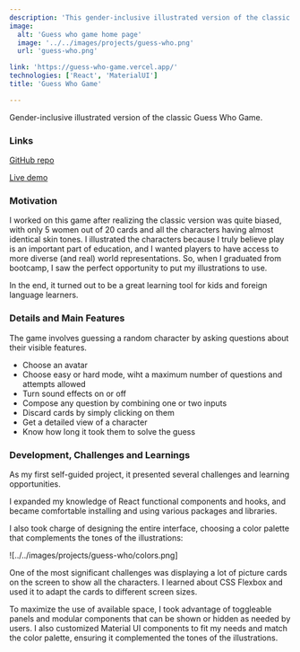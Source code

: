 ```yaml
---
description: 'This gender-inclusive illustrated version of the classic guess who game is my final project for the AllWomen Web Dev Bootcamp.'
image: 
  alt: 'Guess who game home page'
  image: '../../images/projects/guess-who.png'
  url: 'guess-who.png'

link: 'https://guess-who-game.vercel.app/'
technologies: ['React', 'MaterialUI']
title: 'Guess Who Game'

---
```


Gender-inclusive illustrated version of the classic Guess Who Game.

### Links
[GitHub repo](https://github.com/vivitt/Guess_Who_GAME)

[Live demo](https://guess-who-game-vivitt.vercel.app/)

### Motivation
I worked on this game after realizing the classic version was quite biased, with only 5 women out of 20 cards and all the characters having almost identical skin tones. I illustrated the characters because I truly believe play is an important part of education, and I wanted players to have access to more diverse (and real) world representations. So, when I graduated from bootcamp, I saw the perfect opportunity to put my illustrations to use.

In the end, it turned out to be a great learning tool for kids and foreign language learners.

### Details and Main Features
The game involves guessing a random character by asking questions about their visible features. 

- Choose an avatar
- Choose easy or hard mode, wiht a maximum number of questions and attempts allowed
- Turn sound effects on or off
- Compose any question by combining one or two inputs
- Discard cards by simply clicking on them
- Get a detailed view of a character
- Know how long it took them to solve the guess

### Development, Challenges and Learnings
As my first self-guided project, it presented several challenges and learning opportunities.

I expanded my knowledge of React functional components and hooks, and became comfortable installing and using various packages and libraries.

I also took charge of designing the entire interface, choosing a color palette that complements the tones of the illustrations:

![../../images/projects/guess-who/colors.png]

One of the most significant challenges was displaying a lot of picture cards on the screen to show all the characters. I learned about CSS Flexbox and used it to adapt the cards to different screen sizes.

To maximize the use of available space, I took advantage of toggleable panels and modular components that can be shown or hidden as needed by users. I also customized Material UI components to fit my needs and match the color palette, ensuring it complemented the tones of the illustrations.

